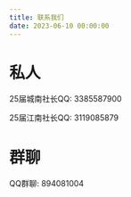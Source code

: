 ```yaml
---
title: 联系我们
date: 2023-06-10 00:00:00
---
```


# 私人

25届城南社长QQ: 3385587900

25届江南社长QQ: 3119085879

# 群聊

QQ群聊: 894081004